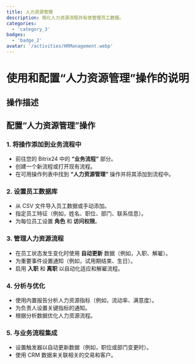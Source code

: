 ```yaml
---
title: 人力资源管理
description: 简化人力资源流程并有效管理员工数据。
categories: 
  - 'category_3'
badges: 
  - 'badge_2'
avatar: '/activities/HRManagement.webp'
---
```

# 使用和配置“人力资源管理”操作的说明

## 操作描述

## **配置“人力资源管理”操作**

### 1. 将操作添加到业务流程中
- 前往您的 Bitrix24 中的 **“业务流程”** 部分。
- 创建一个新流程或打开现有流程。
- 在可用操作列表中找到 **“人力资源管理”** 操作并将其添加到流程中。

### 2. 设置员工数据库
- 从 CSV 文件导入员工数据或手动添加。
- 指定员工特征（例如，姓名、职位、部门、联系信息）。
- 为每位员工设置 **角色** 和 **访问权限**。

### 3. 管理人力资源流程
- 在员工状态发生变化时使用 **自动更新** 数据（例如，入职、解雇）。
- 为重要事件设置通知（例如，试用期结束、生日）。
- 启用 **入职** 和 **离职** 以自动化适应和解雇流程。

### 4. 分析与优化
- 使用内置报告分析人力资源指标（例如，流动率、满意度）。
- 为负责人设置关键指标的通知。
- 根据分析数据优化人力资源流程。

### 5. 与业务流程集成
- 设置触发器以自动更新数据（例如，职位或部门变更时）。
- 使用 CRM 数据来关联相关的交易和客户。